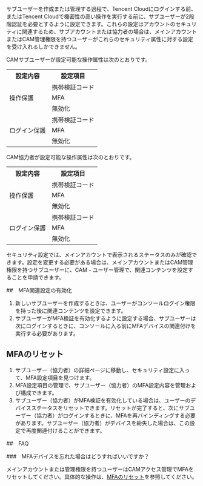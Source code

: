 サブユーザーを作成または管理する過程で、Tencent Cloudにログインする前、またはTencent Cloudで機密性の高い操作を実行する前に、サブユーザーが2段階認証を必要とするように設定できます。これらの設定はアカウントのセキュリティに関連するため、サブアカウントまたは協力者の場合は、メインアカウントまたはCAM管理権限を持つユーザーがこれらのセキュリティ属性に対する設定を受け入れるしかできません。

CAMサブユーザーが設定可能な操作属性は次のとおりです。

<table>
<tr><th>設定内容</th><th>設定項目</th></tr>
<tr><td rowspan="3">操作保護</td><td>携帯検証コード</td></tr>
<tr><td>MFA</td></tr>
<tr><td>無効化</td></tr>
<tr><td rowspan="3">ログイン保護</td><td>携帯検証コード</td></tr>
<tr><td>MFA</td></tr>
<tr><td>無効化</td></tr>
</table>

CAM協力者が設定可能な操作属性は次のとおりです。

<table>
<tr><th>設定内容</th><th>設定項目</th></tr>
<tr><td rowspan="3">操作保護</td><td>携帯検証コード</td></tr>
<tr><td>MFA</td></tr>
<tr><td>無効化</td></tr>
<tr><td rowspan="3">ログイン保護</td><td>携帯検証コード</td></tr>
<tr><td>MFA</td></tr>
<tr><td>無効化</td></tr>
</table>

セキュリティ設定では、メインアカウントで表示されるステータスのみが確認できます。設定を変更する必要がある場合は、メインアカウントまたはCAM管理権限を持つサブユーザーに、CAM - ユーザー管理で、関連コンテンツを設定することを申請できます。

##　MFA関連設定の有効化

1. 新しいサブユーザーを作成するときは、ユーザーがコンソールログイン権限を持った後に関連コンテンツを設定できます。
2. サブユーザーがMFA検証を有効化するように設定する場合、サブユーザーは次にログインするときに、コンソールに入る前にMFAデバイスの関連付けを実行する必要があります。

## <span id="resetMFA">MFAのリセット</span>

1. サブユーザー（協力者）の詳細ページに移動し、セキュリティ設定に入って、MFA設定項目を見つけます。
2. MFA設定項目の管理で、サブユーザー（協力者）のMFA設定内容を管理および構成できます。
3. サブユーザー（協力者）がMFA検証を有効化している場合は、ユーザーのデバイスステータスをリセットできます。リセットが完了すると、次にサブユーザー（協力者）がログインするときに、MFAを再バインディングする必要があります。サブユーザー（協力者）がデバイスを紛失した場合は、この設定で再度関連付けることができます。


##　FAQ

###　MFAデバイスを忘れた場合はどうすればいいですか？

メインアカウントまたは管理権限を持つユーザーはCAMアクセス管理でMFAをリセットしてください。具体的な操作は、[MFAのリセット](#resetMFA)を参照してください。

